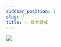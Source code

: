 ```yaml
---
sidebar_position: 1
slug: /
title: ✨ 技术领域
---
```



![](https://quotes-github-readme.vercel.app/api?theme=radical)